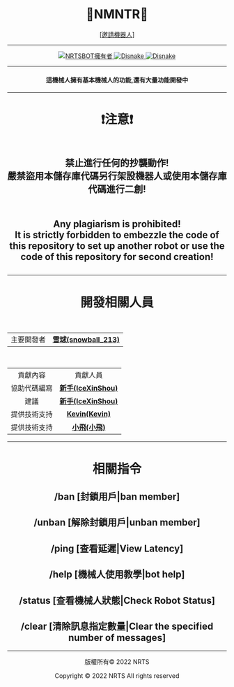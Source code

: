 <p align="center">
    <h1 align="center">
        <b>🙂NMNTR🙂</b>
    </h1>
</p>

<p align="center">
<a href="https://discord.com/api/oauth2/authorize?client_id=869150235073601537&permissions=8&scope=bot%20applications.commands">[邀請機器人]</a>
</p>

---

<p align="center">
    <a href="https://github.com/weslychan1212">
        <img alt="NRTSBOT擁有者" src="https://img.shields.io/badge/NRTSBOT擁有者-雪球(snowball_213)-blue.svg?style=for-the-badge&logo=github" />
    </a>
    <a href="https://discord.com/">
        <img alt="Disnake" src="https://img.shields.io/badge/Discord版本-V2.5.1-blue.svg?style=for-the-badge&logo=discord" />
    </a>
    <a href="https://discord.gg/hJHpw8qnEk">
        <img alt="Disnake" src="https://img.shields.io/discord/1011843699975667773?style=for-the-badge&logo=discord&label=加入我們|join us" />
    </a>
</p>

---

<h4 align="center">
    <b>這機械人擁有基本機械人的功能,還有大量功能開發中</b>
<h4>

---
  
<h1 align="center"><b>❗注意❗</b></h1>

<h2 align="center"></br>禁止進行任何的抄襲動作!</br>嚴禁盜用本儲存庫代碼另行架設機器人或使用本儲存庫代碼進行二創!<h2>
    <h2 align="center"></br>Any plagiarism is prohibited!</br>
It is strictly forbidden to embezzle the code of this repository to set up another robot or use the code of this repository for second creation!<h2> 
  
---
  
<h1 align="center"><b>開發相關人員</b></h1>
<p align="center">
    </br><table align="center">
        <tr align="center">
            <td align="center">主要開發者</td>
            <td align="center"><a href="https://github.com/weslychan1212" alt="雪球(snowball_213)"><b>雪球(snowball_213)</b></a></td>
        </tr>
    </table></br>
    <table align="center">
        <tr align="center">
            <td align="center">貢獻內容</td>
            <td align="center">貢獻人員</td>
        </tr>
        <tr align="center">
            <td align="center">協助代碼編寫</td>
            <td align="center"><a href="https://github.com/IceLeiYu" alt="新手(IceXinShou)"><b>新手(IceXinShou)</b></td>
        <tr align="center">
            <td align="center">建議</td>
            <td align="center"><a href="https://github.com/IceLeiYu" alt="新手(IceXinShou)"><b>新手(IceXinShou)</b></td>
        <tr align="center">
            <td align="center">提供技術支持</td>
            <td align="center"><a href="https://github.com/Kevin28576" alt="Kevin(Kevin)"><b>Kevin(Kevin)</b></td>
    	<tr align="center">
            <td align="center">提供技術支持</td>
            <td align="center"><a href="" alt="小飛(小飛)"><b>小飛(小飛)</b></td>
        </tr>
    </table>
</p>

---
<h1 align="center"><b>相關指令</b></h1>
                <h2 align="center"><b>/ban [封鎖用戶|ban member]</b></h1>
                <h2 align="center"><b>/unban [解除封鎖用戶|unban member]</b></h2>
                <h2 align="center"><b>/ping [查看延遲|View Latency]</b></h2>
                <h2 align="center"><b>/help [機械人使用教學|bot help]</b></h2>
                <h2 align="center"><b>/status [查看機械人狀態|Check Robot Status]</b></h2>
                <h2 align="center"><b>/clear [清除訊息指定數量|Clear the specified number of messages]</b></h2>
                
---
<p align="center">版權所有© 2022 NRTS</p>
<p align="center">Copyright © 2022 NRTS  All rights reserved</p>
